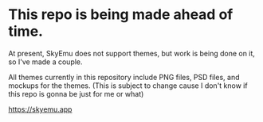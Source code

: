 # This repo is being made ahead of time.

At present, SkyEmu does not support themes, but work is being done on it, so I've made a couple.

All themes currently in this repository include PNG files, PSD files, and mockups for the themes. (This is subject to change cause I don't know if this repo is gonna be just for me or what)

https://skyemu.app
